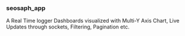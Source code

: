 ### seosaph_app
A Real Time logger Dashboards visualized with Multi-Y Axis Chart, Live Updates through sockets, Filtering, Pagination etc.